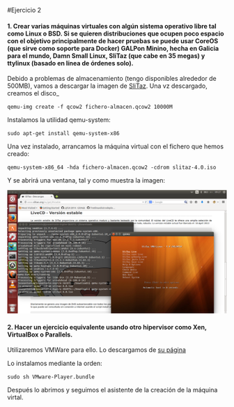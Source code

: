 #Ejercicio 2

#### 1. Crear varias máquinas virtuales con algún sistema operativo libre tal como Linux o BSD. Si se quieren distribuciones que ocupen poco espacio con el objetivo principalmente de hacer pruebas se puede usar CoreOS (que sirve como soporte para Docker) GALPon Minino, hecha en Galicia para el mundo, Damn Small Linux, SliTaz (que cabe en 35 megas) y ttylinux (basado en línea de órdenes solo).

Debido a problemas de almacenamiento (tengo disponibles alrededor de 500MB), vamos a descargar la imagen de [SliTaz](http://www.slitaz.org/es/get/#stable).  Una vz descargado, creamos el disco_

	qemu-img create -f qcow2 fichero-almacen.qcow2 10000M
Instalamos la utilidad qemu-system:

	sudo apt-get install qemu-system-x86
Una vez instalado, arrancamos la máquina virtual con el fichero que hemos creado:

	qemu-system-x86_64 -hda fichero-almacen.qcow2 -cdrom slitaz-4.0.iso

Y se abrirá una ventana, tal y como muestra la imagen:

![](EJercicio2.png)

#### 2. Hacer un ejercicio equivalente usando otro hipervisor como Xen, VirtualBox o Parallels.

Utilizaremos VMWare para ello. Lo descargamos de [su página](https://my.vmware.com/web/vmware/free#desktop_end_user_computing/vmware_player/7_0)

Lo instalamos mediante la orden:

	sudo sh VMware-Player.bundle

Después lo abrimos y seguimos el asistente de la creación de la máquina virtal.